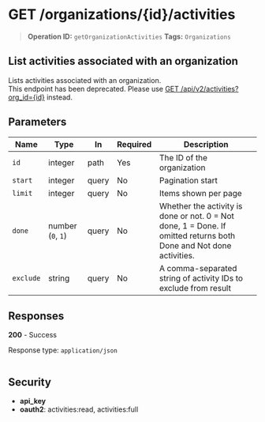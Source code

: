 # GET /organizations/{id}/activities

> **Operation ID:** `getOrganizationActivities`
> **Tags:** `Organizations`

## List activities associated with an organization

Lists activities associated with an organization. <br>This endpoint has been deprecated. Please use <a href="https://developers.pipedrive.com/docs/api/v1/Activities#getActivities" target="_blank" rel="noopener noreferrer">GET /api/v2/activities?org_id={id}</a> instead.

## Parameters

| Name | Type | In | Required | Description |
|------|------|-------|----------|-------------|
| `id` | integer | path | Yes | The ID of the organization |
| `start` | integer | query | No | Pagination start |
| `limit` | integer | query | No | Items shown per page |
| `done` | number (`0`, `1`) | query | No | Whether the activity is done or not. 0 = Not done, 1 = Done. If omitted returns both Done and Not done activities. |
| `exclude` | string | query | No | A comma-separated string of activity IDs to exclude from result |

## Responses

**200** - Success

Response type: `application/json`

```

```


## Security

- **api_key**
- **oauth2**: activities:read, activities:full